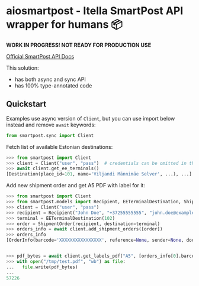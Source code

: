 # aiosmartpost - Itella SmartPost API wrapper for humans 📦

**WORK IN PROGRESS! NOT READY FOR PRODUCTION USE**

[Official SmartPost API Docs](https://uus.smartpost.ee/ariklient/ostukorvi-rippmenuu-lisamise-opetus/automaatse-andmevahetuse-opetus)

This solution:
* has both async and sync API
* has 100% type-annotated code

## Quickstart
Examples use async version of `Client`, but you can use import below instead and remove `await` keywords:
```python
from smartpost.sync import Client
```

Fetch list of available Estonian destinations:
```python
>>> from smartpost import Client
>>> client = Client("user", "pass")  # credentials can be omitted in this case
>>> await client.get_ee_terminals()
[Destination(place_id=101, name='Viljandi Männimäe Selver', ...), ...]
```

Add new shipment order and get A5 PDF with label for it:
```python
>>> from smartpost import Client
>>> from smartpost.models import Recipient, EETerminalDestination, ShipmentOrder
>>> client = Client("user", "pass")
>>> recipient = Recipient("John Doe", "+37255555555", "john.doe@example.com")
>>> terminal = EETerminalDestination(102)
>>> order = ShipmentOrder(recipient, destination=terminal)
>>> orders_info = await client.add_shipment_orders([order])
>>> orders_info
[OrderInfo(barcode='XXXXXXXXXXXXXXXX', reference=None, sender=None, doorcode=None)]


>>> pdf_bytes = await client.get_labels_pdf("A5", [orders_info[0].barcode])
>>> with open("/tmp/test.pdf", "wb") as file:
...   file.write(pdf_bytes)
... 
57226
```